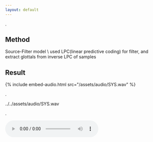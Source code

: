 ```yaml
---
layout: default
---
```


.

## Method
Source-Filter model \\
used LPC(linear predictive coding) for filter, and extract glottals from inverse LPC of samples

## Result
{% include embed-audio.html src="/assets/audio/SYS.wav" %}

.

../../assets/audio/SYS.wav

.

![Audio](/SYS.wav)
